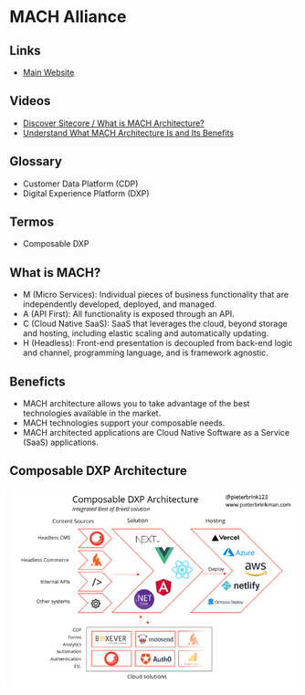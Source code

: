 # MACH Alliance

## Links

- [Main Website](https://machalliance.org)

## Videos

- [Discover Sitecore / What is MACH Architecture?](https://youtube.com/watch?v=lgRsAwxrw9Q)
- [Understand What MACH Architecture Is and Its Benefits](https://youtube.com/watch?v=Wk5Ln_WRKTE)

## Glossary

- Customer Data Platform (CDP)
- Digital Experience Platform (DXP)

## Termos

- Composable DXP

## What is MACH?

- M (Micro Services): Individual pieces of business functionality that are independently developed, deployed, and managed.
- A (API First): All functionality is exposed through an API.
- C (Cloud Native SaaS): SaaS that leverages the cloud, beyond storage and hosting, including elastic scaling and automatically updating.
- H (Headless): Front-end presentation is decoupled from back-end logic and channel, programming language, and is framework agnostic.

## Beneficts

- MACH architecture allows you to take advantage of the best technologies available in the market.
- MACH technologies support your composable needs.
- MACH architected applications are Cloud Native Software as a Service (SaaS) applications.

## Composable DXP Architecture

![Composable DXP Architecture](./assets/images/machalliance/composable-dxp-architecture.png)
